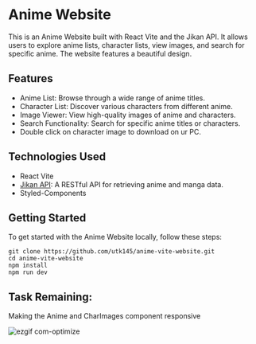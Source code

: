 
#  Anime Website

This is an Anime Website built with React Vite and the Jikan API. It allows users to explore anime lists, character lists, view images, and search for specific anime. The website features a beautiful design.


## Features

- Anime List: Browse through a wide range of anime titles.
- Character List: Discover various characters from different anime.
- Image Viewer: View high-quality images of anime and characters.
- Search Functionality: Search for specific anime titles or characters.
- Double click on character image to download on ur PC.

## Technologies Used

- React Vite
- [Jikan API](https://jikan.moe/): A RESTful API for retrieving anime and manga data.
- Styled-Components

## Getting Started

To get started with the Anime Website locally, follow these steps:


   ```
   git clone https://github.com/utk145/anime-vite-website.git
   cd anime-vite-website
   npm install
   npm run dev

   ```

## Task Remaining:
 Making the Anime and CharImages component responsive

![ezgif com-optimize](https://github.com/utk145/anime-vite-website/assets/122993091/49f301af-20b4-4cea-a142-c413970c491b)
